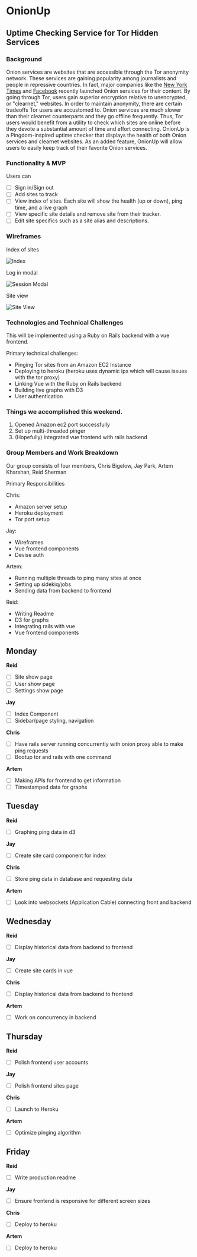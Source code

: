 # OnionUp

## Uptime Checking Service for Tor Hidden Services

### Background

Onion services are websites that are accessible through the Tor anonymity network. These services are gaining popularity among journalists and people in repressive countries. In fact, major companies like the [New York Times](https://www.nytimes3xbfgragh.onion/) and [Facebook](https://facebookcorewwi.onion/) recently launched Onion services for their content. By going through Tor, users gain superior encryption relative to unencrypted, or "clearnet," websites. In order to maintain anonymity, there are certain tradeoffs Tor users are accustomed to. Onion services are much slower than their clearnet counterparts and they go offline frequently. Thus, Tor users would benefit from a utility to check which sites are online before they devote a substantial amount of time and effort connecting. OnionUp is a Pingdom-inspired uptime checker that displays the health of both Onion services and clearnet websites. As an added feature, OnionUp will allow users to easily keep track of their favorite Onion services.


### Functionality & MVP 

Users can 

- [ ] Sign in/Sign out 
- [ ] Add sites to track
- [ ] View index of sites. Each site will show the health (up or down), ping time, and a live graph
- [ ] View specific site details and remove site from their tracker.
- [ ] Edit site specifics such as a site alias and descriptions.

### Wireframes

Index of sites 

![Index](https://github.com/reidjs/onionup/blob/master/wireframes/index_view.png)

Log in modal 

![Session Modal](https://github.com/reidjs/onionup/blob/master/wireframes/session_modal.png)

Site view 

![Site View](https://github.com/reidjs/onionup/blob/master/wireframes/site_view.png)

### Technologies and Technical Challenges

This will be implemented using a Ruby on Rails backend with a vue frontend. 

Primary technical challenges:

* Pinging Tor sites from an Amazon EC2 Instance
* Deploying to heroku (heroku uses dynamic ips which will cause issues with the tor proxy)
* Linking Vue with the Ruby on Rails backend
* Building live graphs with D3
* User authentication 

### Things we accomplished this weekend.

1. Opened Amazon ec2 port successfully 
2. Set up multi-threaded pinger
3. (Hopefully) integrated vue frontend with rails backend

### Group Members and Work Breakdown

Our group consists of four members, Chris Bigelow, Jay Park, Artem Kharshan, Reid Sherman

Primary Responsibilities

Chris:

* Amazon server setup
* Heroku deployment
* Tor port setup

Jay: 

* Wireframes
* Vue frontend components 
* Devise auth 

Artem: 

* Running multiple threads to ping many sites at once
* Setting up sidekiq/jobs
* Sending data from backend to frontend 

Reid:

* Writing Readme 
* D3 for graphs 
* Integrating rails with vue 
* Vue frontend components

## Monday

**Reid**

- [ ] Site show page 
- [ ] User show page
- [ ] Settings show page 

**Jay**

- [ ] Index Component 
- [ ] Sidebar/page styling, navigation

**Chris** 
- [ ] Have rails server running concurrently with onion proxy able to make ping requests
- [ ] Bootup tor and rails with one command 

**Artem**

- [ ] Making APIs for frontend to get information 
- [ ] Timestamped data for graphs

## Tuesday

**Reid**

- [ ] Graphing ping data in d3

**Jay**

- [ ] Create site card component for index 

**Chris** 

- [ ] Store ping data in database and requesting data 

**Artem**

- [ ] Look into websockets (Application Cable) connecting front and backend

## Wednesday

**Reid**

- [ ] Display historical data from backend to frontend

**Jay**

- [ ] Create site cards in vue

**Chris** 

- [ ] Display historical data from backend to frontend 

**Artem**

- [ ] Work on concurrency in backend

## Thursday

**Reid**

- [ ] Polish frontend user accounts

**Jay**

- [ ] Polish frontend sites page

**Chris** 

- [ ] Launch to Heroku

**Artem**

- [ ] Optimize pinging algorithm

## Friday

**Reid**

- [ ] Write production readme

**Jay**

- [ ] Ensure frontend is responsive for different screen sizes

**Chris** 

- [ ] Deploy to heroku

**Artem**

- [ ] Deploy to heroku


